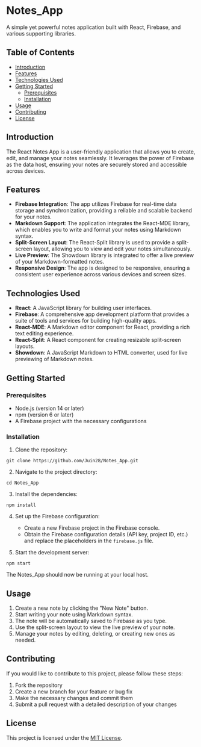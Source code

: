 # Notes_App

A simple yet powerful notes application built with React, Firebase, and various supporting libraries.

## Table of Contents
- [Introduction](#introduction)
- [Features](#features)
- [Technologies Used](#technologies-used)
- [Getting Started](#getting-started)
  - [Prerequisites](#prerequisites)
  - [Installation](#installation)
- [Usage](#usage)
- [Contributing](#contributing)
- [License](#license)

## Introduction
The React Notes App is a user-friendly application that allows you to create, edit, and manage your notes seamlessly. It leverages the power of Firebase as the data host, ensuring your notes are securely stored and accessible across devices.

## Features
- **Firebase Integration**: The app utilizes Firebase for real-time data storage and synchronization, providing a reliable and scalable backend for your notes.
- **Markdown Support**: The application integrates the React-MDE library, which enables you to write and format your notes using Markdown syntax.
- **Split-Screen Layout**: The React-Split library is used to provide a split-screen layout, allowing you to view and edit your notes simultaneously.
- **Live Preview**: The Showdown library is integrated to offer a live preview of your Markdown-formatted notes.
- **Responsive Design**: The app is designed to be responsive, ensuring a consistent user experience across various devices and screen sizes.

## Technologies Used
- **React**: A JavaScript library for building user interfaces.
- **Firebase**: A comprehensive app development platform that provides a suite of tools and services for building high-quality apps.
- **React-MDE**: A Markdown editor component for React, providing a rich text editing experience.
- **React-Split**: A React component for creating resizable split-screen layouts.
- **Showdown**: A JavaScript Markdown to HTML converter, used for live previewing of Markdown notes.

## Getting Started

### Prerequisites
- Node.js (version 14 or later)
- npm (version 6 or later)
- A Firebase project with the necessary configurations

### Installation
1. Clone the repository:
```
git clone https://github.com/Juin28/Notes_App.git
```

2. Navigate to the project directory:
```
cd Notes_App
```

3. Install the dependencies:
```
npm install
```

4. Set up the Firebase configuration:
   - Create a new Firebase project in the Firebase console.
   - Obtain the Firebase configuration details (API key, project ID, etc.) and replace the placeholders in the `firebase.js` file.

5. Start the development server:
```
npm start
```

The Notes_App should now be running at your local host.

## Usage
1. Create a new note by clicking the "New Note" button.
2. Start writing your note using Markdown syntax.
3. The note will be automatically saved to Firebase as you type.
4. Use the split-screen layout to view the live preview of your note.
5. Manage your notes by editing, deleting, or creating new ones as needed.

## Contributing
If you would like to contribute to this project, please follow these steps:
1. Fork the repository
2. Create a new branch for your feature or bug fix
3. Make the necessary changes and commit them
4. Submit a pull request with a detailed description of your changes

## License
This project is licensed under the [MIT License](LICENSE).